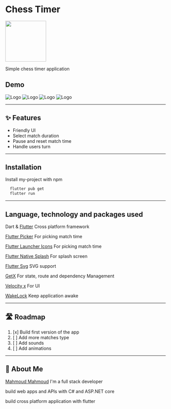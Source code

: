 # Chess Timer

<div id="logo">
<img src="/images/logo.png" width="128">
<!-- ![Logo](/images/logo.png) -->
<p>Simple chess timer application</p>

</div>

## Demo

![Logo](/images/homepage.jpeg) ![Logo](/images/match-page.jpeg) ![Logo](/images/white-won.jpeg) ![Logo](/images/black-won.jpeg)

---

## ✨ Features

- Friendly UI
- Select match duration
- Pause and reset match time
- Handle users turn

---
## Installation

Install my-project with npm

```bash
  flutter pub get
  flutter run
```
---    

## Language, technology and packages used

Dart & [Flutter](https://flutter.dev/docs) Cross platform framework

[Flutter Picker](https://pub.dev/packages/flutter_picker) For picking match time

[Flutter Launcher Icons](https://pub.dev/packages/flutter_launcher_icons) For picking match time

[Flutter Native Splash](https://pub.dev/packages/flutter_native_splash) For splash screen 

[Flutter Svg](https://pub.dev/packages/flutter_svg) SVG support 

[GetX](https://pub.dev/packages/get) For state, route and dependency Management

[Velocity x](https://pub.dev/packages/velocity_x) For UI

[WakeLock](https://pub.dev/packages/wakelock) Keep application awake

---

## 🛣 Roadmap
1. [x] Build first version of the app
1. [ ] Add more matches type
1. [ ] Add sounds
1. [ ] Add animations



---
## 🚀 About Me
[Mahmoud Mahmoud](https://www.github.com/mahmoudmahm00d)
I'm a full stack developer

build web apps and APIs with C# and ASP.NET core

build cross platform application with flutter
